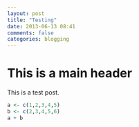 ```yaml
---
layout: post
title: "Testing"
date: 2013-06-13 08:41
comments: false
categories: blogging
---
```


This is a main header
=====================

This is a test post.

```r
a <- c(1,2,3,4,5)
b <- c(2,3,4,5,6)
a + b
```


